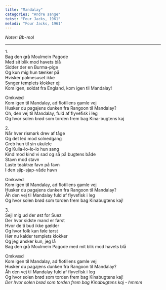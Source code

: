 ```yaml
---
title: "Mandalay"
categories: "Andre sange"
tekst: "Four Jacks, 1961"
melodi: "Four Jacks, 1961"
---
```

*Noter: Bb-mol*

***

1\.\
Bag den grå Moulmein Pagode\
Med sit blik mod havets blå\
Sidder der en Burma-pige\
Og kun mig hun tænker på\
Hvisker palmesuset ikke\
Synger templets klokker ej:\
Kom igen, soldat fra England, kom igen til Mandalay!

Omkvæd\
Kom igen til Mandalay, ad flotillens gamle vej\
Husker du pagajens dunken fra Rangoon til Mandalay?\
Oh, den vej til Mandalay, fuld af flyvefisk i leg\
Og hvor solen brød som torden frem bag Kina-bugtens kaj

2\.\
Når hver rismark drev af tåge\
Og det led mod solnedgang\
Greb hun til sin ukulele\
Og Kulla-lo-lo-lo hun sang\
Kind mod kind vi sad og så på bugtens både\
Stavn mod stavn\
Laste teaktræ favn på favn\
I den sjip-sjap-våde havn

Omkvæd\
Kom igen til Mandalay, ad flotillens gamle vej\
Husker du pagajens dunken fra Rangoon til Mandalay?\
Åh den vej til Mandalay fuld af flyvefisk i leg\
Og hvor solen brød som torden frem bag Kinabugtens kaj!

3\.\
Sejl mig ud der øst for Suez\
Der hvor sidste mand er først\
Hvor de ti bud ikke gælder\
Og hvor folk kan føle tørst\
Hør nu kalder templets klokker\
Og jeg ønsker kun, jeg lå\
Bag den grå Moulmein Pagode med mit blik mod havets blå

Omkvæd\
Kom igen til Mandalay, ad flotillens gamle vej\
Husker du pagajens dunken fra Rangoon til Mandalay?\
Åh den vej til Mandalay fuld af flyvefisk i leg\
Og hvor solen brød som torden frem bag Kinabugtens kaj!\
*Der hvor solen brød som torden frem bag Kinabugtens kaj - hmmm*